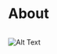 # About
```bash

```
![Alt Text](https://media.giphy.com/media/v1.Y2lkPTc5MGI3NjExYWN3cnp4enJnMTV6MHV5dHFmZzlnM2xhcnczOWZqbGRkY2NmOWVocCZlcD12MV9pbnRlcm5hbF9naWZfYnlfaWQmY3Q9Zw/798oH0WDEQnicM4857/giphy-downsized.gif)
